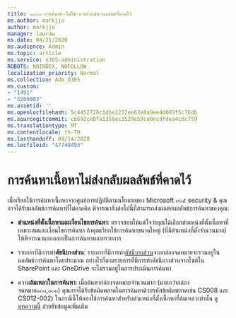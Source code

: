 ```yaml
---
title: ๑๔๙๑-การค้นหา-ไม่ใช่-การส่งกลับ-ผลลัพธ์ที่คาดไว้
ms.author: markjjo
author: markjjo
manager: lauraw
ms.date: 04/21/2020
ms.audience: Admin
ms.topic: article
ms.service: o365-administration
ROBOTS: NOINDEX, NOFOLLOW
localization_priority: Normal
ms.collection: Adm_O365
ms.custom:
- "1491"
- "3200003"
ms.assetid: ''
ms.openlocfilehash: 5c4452726c1dbe2232ee63e8a9ee4d089f5c76db
ms.sourcegitcommit: c6692ce0fa1358ec3529e59ca0ecdfdea4cdc759
ms.translationtype: MT
ms.contentlocale: th-TH
ms.lasthandoff: 09/14/2020
ms.locfileid: "47740493"
---
```

# <a name="content-search-not-returning-expected-results"></a>การค้นหาเนื้อหาไม่ส่งกลับผลลัพธ์ที่คาดไว้

เมื่อเรียกใช้การค้นหาเนื้อหาจากศูนย์การปฏิบัติตามนโยบายของ Microsoft ๓๖๕ security & คุณอาจได้รับผลลัพธ์การค้นหาที่ไม่คาดคิด พิจารณาสิ่งต่อไปนี้ที่สามารถส่งผลต่อผลลัพธ์การค้นหาของคุณ:

- **ตำแหน่งที่ตั้งเนื้อหาและเงื่อนไขการค้นหา**: ตรวจสอบให้แน่ใจว่าคุณได้เลือกตำแหน่งที่ตั้งเนื้อหาที่เหมาะสมและเงื่อนไขการค้นหา ถ้าคุณเรียกใช้การค้นหาขนาดใหญ่ (ที่มีตำแหน่งที่ตั้งจำนวนมาก) ให้พิจารณาแยกออกเป็นการค้นหาหลายรายการ

- รายการที่มีการทำ**ดัชนีบางส่วน**: รายการที่มีการทำ[ดัชนีบางส่วน](https://docs.microsoft.com/microsoft-365/compliance/partially-indexed-items-in-content-search)จากกล่องจดหมายจะรวมอยู่ในผลลัพธ์การค้นหาโดยประมาณ อย่างไรก็ตามรายการที่มีการทำดัชนีบางส่วนจากไซต์ใน SharePoint และ OneDrive จะไม่รวมอยู่ในการประเมินการค้นหา

- ความ**ล้มเหลวในการค้นหา**: เมื่อค้นหากล่องจดหมายจำนวนมาก (มากกว่ากล่องจดหมาย๑๐๐,๐๐๐) คุณอาจได้รับข้อผิดพลาดในการค้นหาด้วยรหัสข้อผิดพลาดเช่น CS008 และ CS012-002) ในกรณีนี้ให้ลองใช้การค้นหาสำหรับตำแหน่งที่ตั้งเนื้อหาที่ล้มเหลวเท่านั้น ดู  [บทความนี้](https://docs.microsoft.com/microsoft-365/compliance/retry-failed-content-search) สำหรับข้อมูลเพิ่มเติม
